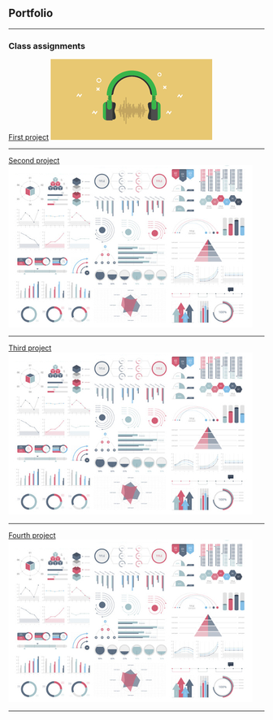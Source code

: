 ## Portfolio

---

### Class assignments

[First project](https://github.com/eliantiudic/cisc3130-first-assignment)
<img src="images/music pic.png?raw=true"/>

---
[Second project](https://github.com/eliantiudic/cisc3130-assignment2)
<img src="images/dummy_thumbnail.jpg?raw=true"/>

---
[Third project](https://github.com/eliantiudic/cisc3130-assignment3)
<img src="images/dummy_thumbnail.jpg?raw=true"/>

---
[Fourth project](https://github.com/eliantiudic/assignment-4)
<img src="images/dummy_thumbnail.jpg?raw=true"/>

---




<!-- Remove above link if you don't want to attibute -->
